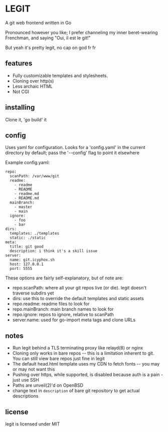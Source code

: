 # LEGIT

A git web frontend written in Go

Pronounced however you like; I prefer channeling my inner beret-wearing
Frenchman, and saying "Oui, il est le git!"

But yeah it's pretty legit, no cap on god fr fr

## features

- Fully customizable templates and stylesheets.
- Cloning over http(s)
- Less archaic HTML
- Not CGI

## installing

Clone it, 'go build' it


## config

Uses yaml for configuration. Looks for a 'config.yaml' in the current
directory by default; pass the '--config' flag to point it elsewhere

Example config.yaml:

    repo:
      scanPath: /var/www/git
      readme:
        - readme
        - README
        - readme.md
        - README.md
      mainBranch:
        - master
        - main
      ignore:
        - foo
        - bar
    dirs:
      templates: ./templates
      static: ./static
    meta:
      title: git good
      description: i think it's a skill issue
    server:
      name: git.icyphox.sh
      host: 127.0.0.1
      port: 5555

These options are fairly self-explanatory, but of note are:

- repo.scanPath: where all your git repos live (or die). legit doesn't
  traverse subdirs yet
- dirs: use this to override the default templates and static assets
- repo.readme: readme files to look for
- repo.mainBranch: main branch names to look for
- repo.ignore: repos to ignore, relative to scanPath
- server.name: used for go-import meta tags and clone URLs

## notes

- Run legit behind a TLS terminating proxy like relayd(8) or nginx
- Cloning only works in bare repos -- this is a limitation inherent to git. You
  can still view bare repos just fine in legit
- The default head.html template uses my CDN to fetch fonts -- you may
  or may not want this
- Pushing over https, while supported, is disabled because auth is a
  pain - just use SSH
- Paths are unveil(2)'d on OpenBSD
- change text in `description` of bare git repository to get actual descriptions

## license

legit is licensed under MIT

